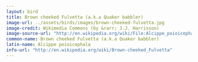 ```yaml
---
layout: bird
title: Brown cheeked Fulvetta (a.k.a Quaker babbler)
image-url: ../assets/birds/images/brown-cheeked-fulvetta.jpg
image-credit: Wikimedia Commons (by &rarr; J.J. Harrisson) 
image-source-url: "http://en.wikipedia.org/wiki/File:Alcippe_poioicephala_davisoni_-_Kaeng_Krachan.jpg"
common-name: Brown cheeked Fulvetta (a.k.a Quaker babbler)
latin-name: Alcippe poioicephala
info-url: "http://en.wikipedia.org/wiki/Brown-cheeked_Fulvetta"
---
```

